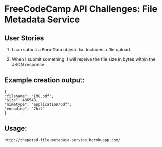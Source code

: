 # FreeCodeCamp API Challenges: File Metadata Service

## User Stories
1. I can submit a FormData object that includes a file upload.

2. When I submit something, I will receive the file size in bytes within the JSON response

## Example creation output:
```
{
"filename": "IMG.pdf",
"size": 406548,
"mimetype": "application/pdf",
"encoding": "7bit"
}
```

## Usage:
`http://thepeted-file-metadata-service.herokuapp.com/`


